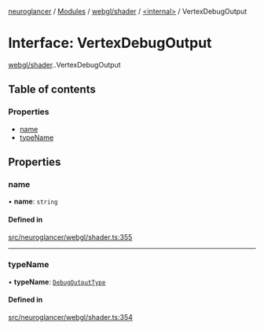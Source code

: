[neuroglancer](../README.md) / [Modules](../modules.md) / [webgl/shader](../modules/webgl_shader.md) / [<internal\>](../modules/webgl_shader._internal_.md) / VertexDebugOutput

# Interface: VertexDebugOutput

[webgl/shader](../modules/webgl_shader.md).[<internal>](../modules/webgl_shader._internal_.md).VertexDebugOutput

## Table of contents

### Properties

- [name](webgl_shader._internal_.VertexDebugOutput.md#name)
- [typeName](webgl_shader._internal_.VertexDebugOutput.md#typename)

## Properties

### name

• **name**: `string`

#### Defined in

[src/neuroglancer/webgl/shader.ts:355](https://github.com/ActiveBrainAtlas2/neuroglancer/blob/1beb5d34/src/neuroglancer/webgl/shader.ts#L355)

___

### typeName

• **typeName**: [`DebugOutputType`](../modules/webgl_shader.md#debugoutputtype)

#### Defined in

[src/neuroglancer/webgl/shader.ts:354](https://github.com/ActiveBrainAtlas2/neuroglancer/blob/1beb5d34/src/neuroglancer/webgl/shader.ts#L354)
